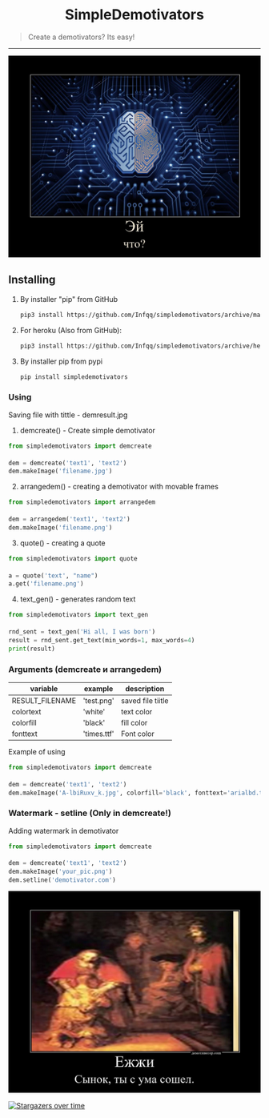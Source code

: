 <h1 align="center">SimpleDemotivators</h1>
    <blockquote>Create a demotivators? Its easy!</blockquote>
</p>
<hr>

![prikol1](demresult.jpg)

## Installing
1) By installer "pip" from GitHub
   
   ```sh
   pip3 install https://github.com/Infqq/simpledemotivators/archive/main.zip --upgrade
   ```
2) For heroku (Also from GitHub): 
   
   ```sh
   pip3 install https://github.com/Infqq/simpledemotivators/archive/heroku-fix.zip --upgrade
   ```
2) By installer pip from pypi
   
   ```sh
   pip install simpledemotivators
   ```

### Using
Saving file with tittle - demresult.jpg

1. demcreate() - Create simple demotivator
```python
from simpledemotivators import demcreate

dem = demcreate('text1', 'text2')
dem.makeImage('filename.jpg')
```

2. arrangedem() - creating a demotivator with movable frames
```python 
from simpledemotivators import arrangedem

dem = arrangedem('text1', 'text2')
dem.makeImage('filename.png')
```

3. quote() - creating a quote
```python 
from simpledemotivators import quote

a = quote('text', "name")
a.get('filename.png')
```

4. text_gen() - generates random text
```python 
from simpledemotivators import text_gen

rnd_sent = text_gen('Hi all, I was born')
result = rnd_sent.get_text(min_words=1, max_words=4)
print(result)
```

### Arguments (demcreate и arrangedem)
| variable | example | description |
| -------- | --------- | ---------|
| RESULT_FILENAME | 'test.png' | saved file tiitle
| colortext | 'white' | text color
| colorfill | 'black' | fill color
| fonttext | 'times.ttf' | Font color

Example of using
```python 
from simpledemotivators import demcreate

dem = demcreate('text1', 'text2')
dem.makeImage('A-lbiRuxv_k.jpg', colorfill='black', fonttext='arialbd.ttf')
```

### Watermark - setline (Only in demcreate!)
Adding watermark in demotivator

```python 
from simpledemotivators import demcreate

dem = demcreate('text1', 'text2')
dem.makeImage('your_pic.png')
dem.setline('demotivator.com')
```
![prikol2](setline_example.jpg)

[![Stargazers over time](https://starchart.cc/Infqq/simpledemotivators.svg)](https://starchart.cc/Infqq/simpledemotivators)
